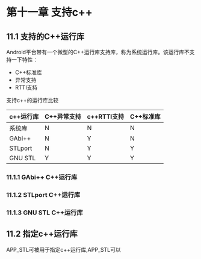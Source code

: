 # 第十一章 支持c++



## 11.1 支持的C++运行库

Android平台带有一个微型的C++运行库支持库，称为系统运行库。该运行库不支持一下特性：

- C++标准库
- 异常支持
- RTTI支持

支持c++的运行库比较

|c++运行库|C++异常支持|c++RTTI支持|C++标准库|
|---|---|---|---|
|系统库|N|N|N|
|GAbi++|N|Y|N|
|STLport|N|Y|Y|
|GNU STL|Y|Y|Y|

### 11.1.1 GAbi++ C++运行库

### 11.1.2 STLport C++运行库

### 11.1.3 GNU STL C++运行库



## 11.2 指定c++运行库

APP_STL可被用于指定c++运行库,APP_STL可以